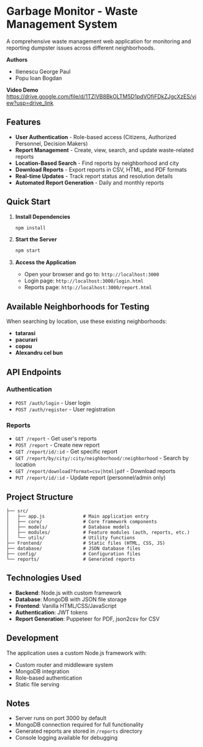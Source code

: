 # Garbage Monitor - Waste Management System

A comprehensive waste management web application for monitoring and reporting dumpster issues across different neighborhoods.

**Authors**
- Ilienescu George Paul
- Popu Ioan Bogdan

**Video Demo**
https://drive.google.com/file/d/1TZlVB8BkOLTM5D1pdVOfjFDkZJgcXzES/view?usp=drive_link

## Features

- **User Authentication** - Role-based access (Citizens, Authorized Personnel, Decision Makers)
- **Report Management** - Create, view, search, and update waste-related reports
- **Location-Based Search** - Find reports by neighborhood and city
- **Download Reports** - Export reports in CSV, HTML, and PDF formats
- **Real-time Updates** - Track report status and resolution details
- **Automated Report Generation** - Daily and monthly reports

## Quick Start

1. **Install Dependencies**
   ```bash
   npm install
   ```

2. **Start the Server**
   ```bash
   npm start
   ```

3. **Access the Application**
   - Open your browser and go to: `http://localhost:3000`
   - Login page: `http://localhost:3000/login.html`
   - Reports page: `http://localhost:3000/report.html`

## Available Neighborhoods for Testing

When searching by location, use these existing neighborhoods:

- **tatarasi**
- **pacurari**
- **copou** 
- **Alexandru cel bun**

## API Endpoints

### Authentication
- `POST /auth/login` - User login
- `POST /auth/register` - User registration

### Reports
- `GET /report` - Get user's reports
- `POST /report` - Create new report
- `GET /report/id/:id` - Get specific report
- `GET /report/by/city/:city/neighborhood/:neighborhood` - Search by location
- `GET /report/download?format=csv|html|pdf` - Download reports
- `PUT /report/id/:id` - Update report (personnel/admin only)

## Project Structure

```
├── src/
│   ├── app.js              # Main application entry
│   ├── core/               # Core framework components
│   ├── models/             # Database models
│   ├── modules/            # Feature modules (auth, reports, etc.)
│   └── utils/              # Utility functions
├── Frontend/               # Static files (HTML, CSS, JS)
├── database/               # JSON database files
├── config/                 # Configuration files
└── reports/                # Generated reports
```

## Technologies Used

- **Backend**: Node.js with custom framework
- **Database**: MongoDB with JSON file storage
- **Frontend**: Vanilla HTML/CSS/JavaScript
- **Authentication**: JWT tokens
- **Report Generation**: Puppeteer for PDF, json2csv for CSV

## Development

The application uses a custom Node.js framework with:
- Custom router and middleware system
- MongoDB integration
- Role-based authentication
- Static file serving

## Notes

- Server runs on port 3000 by default
- MongoDB connection required for full functionality
- Generated reports are stored in `/reports` directory
- Console logging available for debugging 